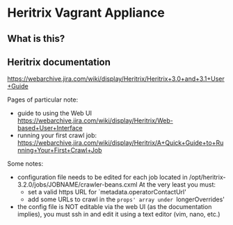 # Heritrix Vagrant Appliance

## What is this?

## Heritrix documentation

https://webarchive.jira.com/wiki/display/Heritrix/Heritrix+3.0+and+3.1+User+Guide

Pages of particular note:
* guide to using the Web UI
  https://webarchive.jira.com/wiki/display/Heritrix/Web-based+User+Interface
* running your first crawl job:
  https://webarchive.jira.com/wiki/display/Heritrix/A+Quick+Guide+to+Running+Your+First+Crawl+Job 

Some notes:
* configuration file needs to be edited for each job
  located in /opt/heritrix-3.2.0/jobs/JOBNAME/crawler-beans.cxml
  At the very least you must:
  * set a valid https URL for `metadata.operatorContactUrl'
  * add some URLs to crawl in the `props' array under `longerOverrides'
* the config file is NOT editable via the web UI (as the documentation implies),
  you must ssh in and edit it using a text editor (vim, nano, etc.)
